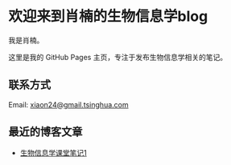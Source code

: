 # 欢迎来到肖楠的生物信息学blog

我是肖楠。

这里是我的 GitHub Pages 主页，专注于发布生物信息学相关的笔记。

## 联系方式

Email: xiaon24@gmail.tsinghua.com

## 最近的博客文章

- [生物信息学课堂笔记1]()
